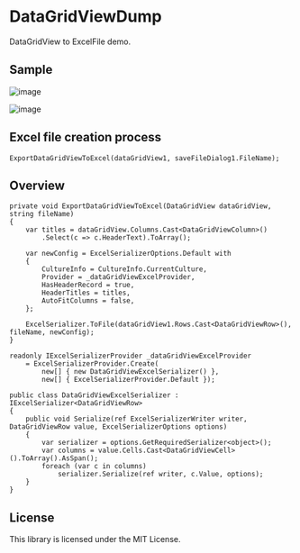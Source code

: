 # DataGridViewDump

DataGridView to ExcelFile demo.

## Sample

![image](https://user-images.githubusercontent.com/16958552/186148469-1d721265-357f-4f95-8ba7-0ed059f24e76.png)

![image](https://user-images.githubusercontent.com/16958552/186148816-5c4ac74e-59df-46fd-91c6-7446cfa830a1.png)

## Excel file creation process

~~~
ExportDataGridViewToExcel(dataGridView1, saveFileDialog1.FileName);
~~~

## Overview

~~~
private void ExportDataGridViewToExcel(DataGridView dataGridView, string fileName)
{
    var titles = dataGridView.Columns.Cast<DataGridViewColumn>()
        .Select(c => c.HeaderText).ToArray();

    var newConfig = ExcelSerializerOptions.Default with
    {
        CultureInfo = CultureInfo.CurrentCulture,
        Provider = _dataGridViewExcelProvider,
        HasHeaderRecord = true,
        HeaderTitles = titles,
        AutoFitColumns = false,
    };

    ExcelSerializer.ToFile(dataGridView1.Rows.Cast<DataGridViewRow>(), fileName, newConfig);
}
~~~

~~~
readonly IExcelSerializerProvider _dataGridViewExcelProvider
    = ExcelSerializerProvider.Create(
        new[] { new DataGridViewExcelSerializer() },
        new[] { ExcelSerializerProvider.Default });

~~~

~~~
public class DataGridViewExcelSerializer : IExcelSerializer<DataGridViewRow>
{
    public void Serialize(ref ExcelSerializerWriter writer, DataGridViewRow value, ExcelSerializerOptions options)
    {
        var serializer = options.GetRequiredSerializer<object>();
        var columns = value.Cells.Cast<DataGridViewCell>().ToArray().AsSpan();
        foreach (var c in columns)
            serializer.Serialize(ref writer, c.Value, options);
    }
}
~~~

## License
This library is licensed under the MIT License.
